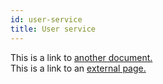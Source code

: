 ```yaml
---
id: user-service
title: User service
---
```


This is a link to [another document.](doc3.md)  
This is a link to an [external page.](http://www.example.com)
